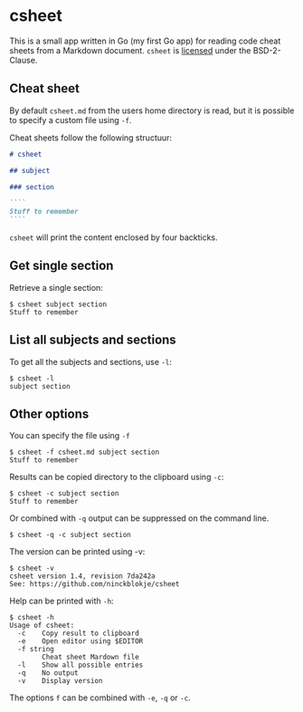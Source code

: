 # csheet

This is a small app written in Go (my first Go app) for reading code cheat sheets from a Markdown document. `csheet` is [licensed](LICENSE) under the BSD-2-Clause.

## Cheat sheet

By default `csheet.md` from the users home directory is read, but it is possible to specify a custom file using `-f`.

Cheat sheets follow the following structuur:

`````markdown
# csheet

## subject

### section

````
Stuff to remember
````

`````

`csheet` will print the content enclosed by four backticks.

## Get single section

Retrieve a single section:

````
$ csheet subject section
Stuff to remember
````

## List all subjects and sections

To get all the subjects and sections, use `-l`:

````
$ csheet -l
subject section
````

## Other options

You can specify the file using `-f`

````
$ csheet -f csheet.md subject section
Stuff to remember
````

Results can be copied directory to the clipboard using `-c`:

````
$ csheet -c subject section
Stuff to remember
````

Or combined with `-q` output can be suppressed on the command line.

````
$ csheet -q -c subject section
````

The version can be printed using -v:

````
$ csheet -v
csheet version 1.4, revision 7da242a
See: https://github.com/ninckblokje/csheet
````

Help can be printed with `-h`:

````
$ csheet -h
Usage of csheet:
  -c    Copy result to clipboard
  -e    Open editor using $EDITOR
  -f string
        Cheat sheet Mardown file
  -l    Show all possible entries
  -q    No output
  -v    Display version
````

The options `f` can be combined with `-e`, `-q` or `-c`.
